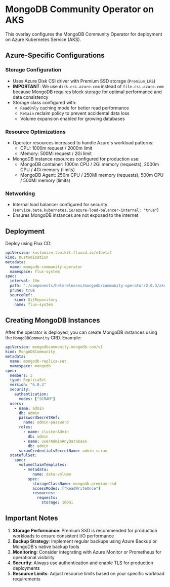 # MongoDB Community Operator on AKS

This overlay configures the MongoDB Community Operator for deployment on Azure Kubernetes Service (AKS).

## Azure-Specific Configurations

### Storage Configuration
- Uses Azure Disk CSI driver with Premium SSD storage (`Premium_LRS`)
- **IMPORTANT**: We use `disk.csi.azure.com` instead of `file.csi.azure.com` because MongoDB requires block storage for optimal performance and data consistency
- Storage class configured with:
  - `ReadOnly` caching mode for better read performance
  - `Retain` reclaim policy to prevent accidental data loss
  - Volume expansion enabled for growing databases

### Resource Optimizations
- Operator resources increased to handle Azure's workload patterns:
  - CPU: 1000m request / 2000m limit
  - Memory: 500Mi request / 2Gi limit
- MongoDB instance resources configured for production use:
  - MongoDB container: 1000m CPU / 2Gi memory (requests), 2000m CPU / 4Gi memory (limits)
  - MongoDB Agent: 250m CPU / 250Mi memory (requests), 500m CPU / 500Mi memory (limits)

### Networking
- Internal load balancer configured for security (`service.beta.kubernetes.io/azure-load-balancer-internal: "true"`)
- Ensures MongoDB instances are not exposed to the internet

## Deployment

Deploy using Flux CD:

```yaml
apiVersion: kustomize.toolkit.fluxcd.io/v1beta2
kind: Kustomization
metadata:
  name: mongodb-community-operator
  namespace: flux-system
spec:
  interval: 10m
  path: "./components/helmreleases/mongodb/community-operator/2.0.3/aks"
  prune: true
  sourceRef:
    kind: GitRepository
    name: flux-system
```

## Creating MongoDB Instances

After the operator is deployed, you can create MongoDB instances using the `MongoDBCommunity` CRD. Example:

```yaml
apiVersion: mongodbcommunity.mongodb.com/v1
kind: MongoDBCommunity
metadata:
  name: mongodb-replica-set
  namespace: mongodb
spec:
  members: 3
  type: ReplicaSet
  version: "6.0.3"
  security:
    authentication:
      modes: ["SCRAM"]
  users:
    - name: admin
      db: admin
      passwordSecretRef:
        name: admin-password
      roles:
        - name: clusterAdmin
          db: admin
        - name: userAdminAnyDatabase
          db: admin
      scramCredentialsSecretName: admin-scram
  statefulSet:
    spec:
      volumeClaimTemplates:
        - metadata:
            name: data-volume
          spec:
            storageClassName: mongodb-premium-ssd
            accessModes: ["ReadWriteOnce"]
            resources:
              requests:
                storage: 100Gi
```

## Important Notes

1. **Storage Performance**: Premium SSD is recommended for production workloads to ensure consistent I/O performance
2. **Backup Strategy**: Implement regular backups using Azure Backup or MongoDB's native backup tools
3. **Monitoring**: Consider integrating with Azure Monitor or Prometheus for operational visibility
4. **Security**: Always use authentication and enable TLS for production deployments
5. **Resource Limits**: Adjust resource limits based on your specific workload requirements